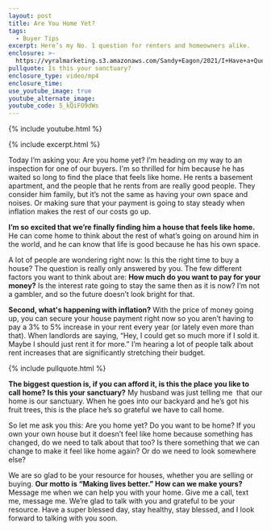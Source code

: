 ```yaml
---
layout: post
title: Are You Home Yet?
tags:
  - Buyer Tips
excerpt: Here’s my No. 1 question for renters and homeowners alike.
enclosure: >-
  https://vyralmarketing.s3.amazonaws.com/Sandy+Eagon/2021/I+Have+a+Question+to+Ask+You.mp4
pullquote: Is this your sanctuary?
enclosure_type: video/mp4
enclosure_time:
use_youtube_image: true
youtube_alternate_image:
youtube_code: 5_kQiFO9dWs
---
```

{% include youtube.html %}

{% include excerpt.html %}

Today I’m asking you: Are you home yet? I’m heading on my way to an inspection for one of our buyers. I'm so thrilled for him because he has waited so long to find the place that feels like home. He rents a basement apartment, and the people that he rents from are really good people. They consider him family, but it’s not the same as having your own space and noises. Or making sure that your payment is going to stay steady when inflation makes the rest of our costs go up.&nbsp;

**I’m so excited that we’re finally finding him a house that feels like home.** He can come home to think about the rest of what’s going on around him in the world, and he can know that life is good because he has his own space.

A lot of people are wondering right now: Is this the right time to buy a house? The question is really only answered by you. The few different factors you want to think about are: **How much do you want to pay for your money?** Is the interest rate going to stay the same then as it is now? I’m not a gambler, and so the future doesn’t look bright for that.

**Second, what's happening with inflation?** With the price of money going up, you can secure your house payment right now so you aren’t having to pay a 3% to 5% increase in your rent every year (or lately even more than that). When landlords are saying, “Hey, I could get so much more if I sold it. Maybe I should just rent it for more.” I’m hearing a lot of people talk about rent increases that are significantly stretching their budget.

{% include pullquote.html %}

**The biggest question is, if you can afford it, is this the place you like to call home? Is this your sanctuary?** My husband was just telling me &nbsp;that our home is our sanctuary. When he goes into our backyard and he’s got his fruit trees, this is the place he’s so grateful we have to call home.

So let me ask you this: Are you home yet? Do you want to be home? If you own your own house but it doesn’t feel like home because something has changed, do we need to talk about that too? Is there something that we can change to make it feel like home again? Or do we need to look somewhere else?&nbsp;

We are so glad to be your resource for houses, whether you are selling or buying. **Our motto is “Making lives better.” How can we make yours?** Message me when we can help you with your home. Give me a call, text me, message me. We’re glad to talk with you and grateful to be your resource. Have a super blessed day, stay healthy, stay blessed, and I look forward to talking with you soon.
